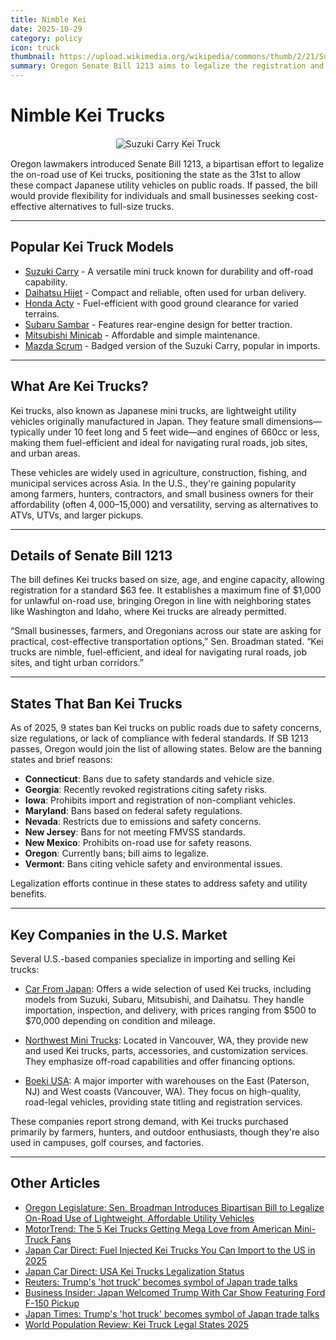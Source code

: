 ```yaml
---
title: Nimble Kei
date: 2025-10-29
category: policy
icon: truck
thumbnail: https://upload.wikimedia.org/wikipedia/commons/thumb/2/21/Suzuki_Carry_Truck_KC_4WD_DA16T.JPG/330px-Suzuki_Carry_Truck_KC_4WD_DA16T.JPG
summary: Oregon Senate Bill 1213 aims to legalize the registration and on-road use of Kei trucks, making Oregon the 31st state to permit these efficient, affordable utility vehicles. The bipartisan bill addresses demand from small businesses and farmers for practical transportation options.
---
```


# Nimble Kei Trucks

<div style="text-align: center;"><img src="https://upload.wikimedia.org/wikipedia/commons/thumb/2/21/Suzuki_Carry_Truck_KC_4WD_DA16T.JPG/330px-Suzuki_Carry_Truck_KC_4WD_DA16T.JPG" alt="Suzuki Carry Kei Truck" style="border: 1px solid #ddd; border-radius: 4px;"></div>

Oregon lawmakers introduced Senate Bill 1213, a bipartisan effort to legalize the on-road use of Kei trucks, positioning the state as the 31st to allow these compact Japanese utility vehicles on public roads. If passed, the bill would provide flexibility for individuals and small businesses seeking cost-effective alternatives to full-size trucks.

---

## <i data-lucide="truck"></i> Popular Kei Truck Models

- [Suzuki Carry](https://en.wikipedia.org/wiki/Suzuki_Carry) - A versatile mini truck known for durability and off-road capability.
- [Daihatsu Hijet](https://en.wikipedia.org/wiki/Daihatsu_Hijet) - Compact and reliable, often used for urban delivery.
- [Honda Acty](https://en.wikipedia.org/wiki/Honda_Acty) - Fuel-efficient with good ground clearance for varied terrains.
- [Subaru Sambar](https://en.wikipedia.org/wiki/Subaru_Sambar) - Features rear-engine design for better traction.
- [Mitsubishi Minicab](https://en.wikipedia.org/wiki/Mitsubishi_Minicab) - Affordable and simple maintenance.
- [Mazda Scrum](https://en.wikipedia.org/wiki/Mazda_Scrum) - Badged version of the Suzuki Carry, popular in imports.

---

## What Are Kei Trucks?

Kei trucks, also known as Japanese mini trucks, are lightweight utility vehicles originally manufactured in Japan. They feature small dimensions—typically under 10 feet long and 5 feet wide—and engines of 660cc or less, making them fuel-efficient and ideal for navigating rural roads, job sites, and urban areas.

These vehicles are widely used in agriculture, construction, fishing, and municipal services across Asia. In the U.S., they're gaining popularity among farmers, hunters, contractors, and small business owners for their affordability (often $4,000–$15,000) and versatility, serving as alternatives to ATVs, UTVs, and larger pickups.

---

## <i data-lucide="file-text"></i> Details of Senate Bill 1213

The bill defines Kei trucks based on size, age, and engine capacity, allowing registration for a standard $63 fee. It establishes a maximum fine of $1,000 for unlawful on-road use, bringing Oregon in line with neighboring states like Washington and Idaho, where Kei trucks are already permitted.

“Small businesses, farmers, and Oregonians across our state are asking for practical, cost-effective transportation options,” Sen. Broadman stated. “Kei trucks are nimble, fuel-efficient, and ideal for navigating rural roads, job sites, and tight urban corridors.”

---

## <i data-lucide="ban"></i> States That Ban Kei Trucks

As of 2025, 9 states ban Kei trucks on public roads due to safety concerns, size regulations, or lack of compliance with federal standards. If SB 1213 passes, Oregon would join the list of allowing states. Below are the banning states and brief reasons:

- **Connecticut**: Bans due to safety standards and vehicle size.
- **Georgia**: Recently revoked registrations citing safety risks.
- **Iowa**: Prohibits import and registration of non-compliant vehicles.
- **Maryland**: Bans based on federal safety regulations.
- **Nevada**: Restricts due to emissions and safety concerns.
- **New Jersey**: Bans for not meeting FMVSS standards.
- **New Mexico**: Prohibits on-road use for safety reasons.
- **Oregon**: Currently bans; bill aims to legalize.
- **Vermont**: Bans citing vehicle safety and environmental issues.

Legalization efforts continue in these states to address safety and utility benefits.

---

## <i data-lucide="building"></i> Key Companies in the U.S. Market

Several U.S.-based companies specialize in importing and selling Kei trucks:

- [Car From Japan](https://carfromjapan.com/tags/kei-trucks-for-sale): Offers a wide selection of used Kei trucks, including models from Suzuki, Subaru, Mitsubishi, and Daihatsu. They handle importation, inspection, and delivery, with prices ranging from $500 to $70,000 depending on condition and mileage.

- [Northwest Mini Trucks](https://www.nwminitrucks.com/): Located in Vancouver, WA, they provide new and used Kei trucks, parts, accessories, and customization services. They emphasize off-road capabilities and offer financing options.

- [Boeki USA](https://www.boekiusa.com/): A major importer with warehouses on the East (Paterson, NJ) and West coasts (Vancouver, WA). They focus on high-quality, road-legal vehicles, providing state titling and registration services.

These companies report strong demand, with Kei trucks purchased primarily by farmers, hunters, and outdoor enthusiasts, though they're also used in campuses, golf courses, and factories.

---

## Other Articles

- [Oregon Legislature: Sen. Broadman Introduces Bipartisan Bill to Legalize On-Road Use of Lightweight, Affordable Utility Vehicles](https://www.oregonlegislature.gov/broadman/PressReleases/Sen.%20Broadman%20Introduces%20Bipartisan%20Bill%20to%20Legalize%20On-Road%20Use%20of%20Lightweight,%20Affordable%20Utility%20Vehicles.pdf)
- [MotorTrend: The 5 Kei Trucks Getting Mega Love from American Mini-Truck Fans](https://www.motortrend.com/features/kei-trucks)
- [Japan Car Direct: Fuel Injected Kei Trucks You Can Import to the US in 2025](https://www.japancardirect.com/blog/fuel-injected-kei-trucks-you-can-import-to-the-us-in-2025/)
- [Japan Car Direct: USA Kei Trucks Legalization Status](https://www.japancardirect.com/blog/usa-kei-trucks-legalization-status/)
- [Reuters: Trump's 'hot truck' becomes symbol of Japan trade talks](https://www.reuters.com/world/asia-pacific/trumps-hot-truck-becomes-symbol-japan-trade-talks-2025-10-28/)
- [Business Insider: Japan Welcomed Trump With Car Show Featuring Ford F-150 Pickup](https://www.businessinsider.com/japan-welcome-trump-car-show-ford-f150-pickup-2025-10)
- [Japan Times: Trump's 'hot truck' becomes symbol of Japan trade talks](https://www.japantimes.co.jp/business/2025/10/28/trump-japan-hot-truck/)
- [World Population Review: Kei Truck Legal States 2025](https://worldpopulationreview.com/state-rankings/kei-truck-legal-states)



